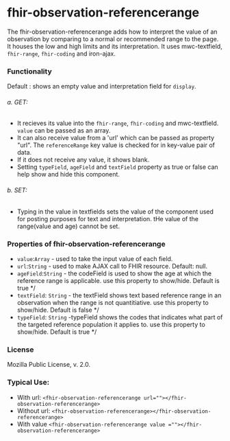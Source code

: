 # fhir-observation-referencerange

The fhir-observation-referencerange adds how to interpret the value of an observation by comparing to a normal or recommended range to the page.
It houses the low and high limits and its interpretation.
It uses mwc-textfield, `fhir-range`, `fhir-coding` and iron-ajax.

### Functionality
  Default : shows an empty value and interpretation field for `display`. 
 ###### a. GET:
 * It recieves its value into the `fhir-range`, `fhir-coding` and mwc-textfield. `value` can be passed as an array.
 * It can also receive value from a 'url' which can be passed as property "url". The `referenceRange` key value is checked for  in key-value pair of data.
  * If it does not receive any value, it shows blank.
 * Setting `typeField`, `ageField` and `textField` property as true or false can help show and hide this component.
 ###### b. SET:
 * Typing in the value in textfields sets the value of the component used for posting purposes for text and interpretation. tHe value of the range(value and age) cannot be set.

### Properties of fhir-observation-referencerange
 * `value`:`Array` - used to take the input value of each field.
 * `url`:`String` - used to make AJAX call to FHIR resource. Default: null.
 * `ageField`:`String` - the codeField is used to show the age at which the reference range is applicable. use this property to show/hide. Default  is true */ 
 * `textField`: `String` - the textField shows text based reference range in an observation when the range is not quantitiative. use this property to show/hide. Default  is false */
 * `typeField`: `String` -typeField shows the codes that indicates what part of the targeted reference population it applies to. use this property to show/hide. Default  is true  */

 ### License
 Mozilla Public License, v. 2.0.
 
 ### Typical Use:
 * With url:
 `<fhir-observation-referencerange url=""></fhir-observation-referencerange>`
 * Without url:
  `<fhir-observation-referencerange></fhir-observation-referencerange>`
  * With value
  `<fhir-observation-referencerange value =""></fhir-observation-referencerange>`

